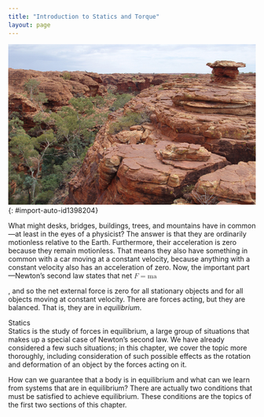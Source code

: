 ```yaml
---
title: "Introduction to Statics and Torque"
layout: page
---
```



<?cnx.eoc class="section-summary" title="Section Summary"?>

<?cnx.eoc class="conceptual-questions" title="Conceptual Questions"?>

<?cnx.eoc class="problems-exercises" title="Problems & Exercises"?>

 ![Layered rock formation.](../resources/Figure_10_00_01_D.jpg "On a short time scale, rocks like these in Australia&#x2019;s Kings Canyon are static, or motionless relative to the Earth.  (credit: freeaussiestock.com)"){: #import-auto-id1398204}

What might desks, bridges, buildings, trees, and mountains have in common—at least in the eyes of a physicist? The answer is that they are ordinarily motionless relative to the Earth. Furthermore, their acceleration is zero because they remain motionless. That means they also have something in common with a car moving at a constant velocity, because anything with a constant velocity also has an acceleration of zero. Now, the important part—Newton’s second law states that net <math xmlns="http://www.w3.org/1998/Math/MathML"><semantics><mrow><mrow><mrow><mi>F</mi><mo stretchy="false">=</mo><mstyle fontstyle="italic"><mrow><mtext>ma</mtext></mrow></mstyle></mrow></mrow><mrow /></mrow><annotation encoding="StarMath 5.0"> size 12{F= ital "ma"} {}</annotation></semantics></math>

, and so the net external force is zero for all stationary objects and for all objects moving at constant velocity. There are forces acting, but they are balanced. That is, they are in *equilibrium*.

<div data-type="note" data-label="" markdown="1">
<div data-type="title">
Statics
</div>
Statics is the study of forces in equilibrium, a large group of situations that makes up a special case of Newton’s second law. We have already considered a few such situations; in this chapter, we cover the topic more thoroughly, including consideration of such possible effects as the rotation and deformation of an object by the forces acting on it.

</div>

How can we guarantee that a body is in equilibrium and what can we learn from systems that are in equilibrium? There are actually two conditions that must be satisfied to achieve equilibrium. These conditions are the topics of the first two sections of this chapter.

